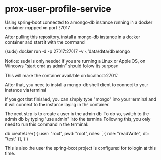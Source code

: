 # prox-user-profile-service
Using spring-boot connected to a mongo-db instance running in a docker container mapped on port 27017

After pulling this repository, install a mongo-db instance in a docker container and start it with the command

(sudo) docker run -d -p 27017:27017 -v ~/data/data/db mongo

Notice: sudo is only needed if you are running a Linux or Apple OS, on Windows "start cmd as admin" should follow its purpose

This will make the container available on localhost:27017

After that, you need to install a mongo-db shell client to connect to your instance via terminal

If you got that finished, you can simply type "mongo" into your terminal and it will connect to the instance laying in the container.

The next step is to create a user in the admin db. To do so, switch to the admin db by typing "use admin" into the terminal.Following this, you only need to run this command in the terminal: 

db.createUser( { user: "root", pwd: "root", roles: [ { role: "readWrite", db: "test" }], } )

This is also the user the spring-boot project is configured for to login at this time.
